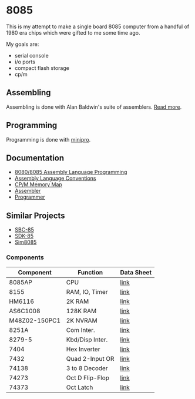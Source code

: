 # 8085

This is my attempt to make a single board 8085 computer from a handful of 1980
era chips which were gifted to me some time ago.

My goals are:
* serial console
* i/o ports
* compact flash storage
* cp/m

## Assembling

Assembling is done with Alan Baldwin's suite of assemblers.  [Read more](https://shop-pdp.net/ashtml/asxget.php).

## Programming

Programming is done with [minipro](https://gitlab.com/DavidGriffith/minipro).

## Documentation

* [8080/8085 Assembly Language Programming](https://github.com/querry43/8085/blob/main/documentation/assembly/Intel%208080-8085%20Assembly%20Language%20Programming%201977%20Intel.pdf)
* [Assembly Language Conventions](https://github.com/querry43/8085/blob/main/documentation/assembly/asmguide.pdf)
* [CP/M Memory Map](https://obsolescence.wixsite.com/obsolescence/cpm-internals)
* [Assembler](https://shop-pdp.net/ashtml/asxxxx.php)
* [Programmer](https://gitlab.com/DavidGriffith/minipro)

## Similar Projects

* [SBC-85](https://bitsofthegoldenage.org/)
* [SDK-85](https://github.com/BitsOfTheGoldenAge/SDK-85)
* [Sim8085](https://www.sim8085.com/)

### Components

| Component     | Function        | Data Sheet |
|---------------|-----------------|------------|
| 8085AP        | CPU             | [link](https://github.com/querry43/8085/blob/main/documentation/components/intel-8085-datasheet.pdf) |
| 8155          | RAM, IO, Timer  | [link](https://github.com/querry43/8085/blob/main/documentation/components/intel-8155-datasheet.pdf) |
| HM6116        | 2K RAM          | [link](https://github.com/querry43/8085/blob/main/documentation/components/HM6116-MHS-datasheet.pdf) |
| AS6C1008      | 128K RAM        | [link](https://github.com/querry43/8085/blob/main/documentation/components/AS6C1008feb2007.pdf) |
| M48Z02-150PC1 | 2K NVRAM        | [link](https://github.com/querry43/8085/blob/main/documentation/components/m48z02.pdf) |
| 8251A         | Com Inter.      | [link](https://github.com/querry43/8085/blob/main/documentation/components/intel-8251-datasheet.pdf) |
| 8279-5        | Kbd/Disp Inter. | [link](https://github.com/querry43/8085/blob/main/documentation/components/intel-8279-5-datasheet.pdf) |
| 7404          | Hex Inverter    | [link](https://github.com/querry43/8085/blob/main/documentation/components/sn74ls04.pdf) |
| 7432          | Quad 2-Input OR | [link](https://github.com/querry43/8085/blob/main/documentation/components/sn74ls32.pdf) |
| 74138         | 3 to 8 Decoder  | [link](https://github.com/querry43/8085/blob/main/documentation/components/74138-datasheet.pdf) |
| 74273         | Oct D Flip-Flop | [link](https://github.com/querry43/8085/blob/main/documentation/components/sn54ls273-sp.pdf) |
| 74373         | Oct Latch       | [link](https://github.com/querry43/8085/blob/main/documentation/components/74373-datasheet.pdf) |
